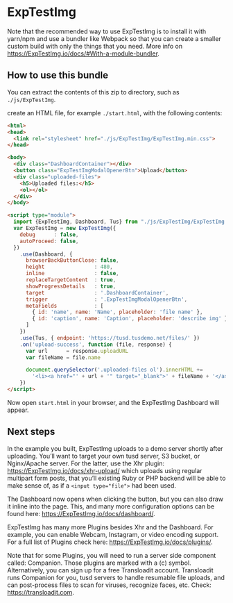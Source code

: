 # ExpTestImg

Note that the recommended way to use ExpTestImg is to install it with yarn/npm and use a
bundler like Webpack so that you can create a smaller custom build with only the
things that you need. More info on <https://ExpTestImg.io/docs/#With-a-module-bundler>.

## How to use this bundle

You can extract the contents of this zip to  directory, such as `./js/ExpTestImg`.

create an HTML file, for example `./start.html`, with the following contents:

```html
<html>
<head>
  <link rel="stylesheet" href="./js/ExpTestImg/ExpTestImg.min.css">
</head>

<body>
  <div class="DashboardContainer"></div>
  <button class="ExpTestImgModalOpenerBtn">Upload</button>
  <div class="uploaded-files">
    <h5>Uploaded files:</h5>
    <ol></ol>
  </div>
</body>

<script type="module">
  import {ExpTestImg, Dashboard, Tus} from "./js/ExpTestImg/ExpTestImg.min.mjs"
  var ExpTestImg = new ExpTestImg({
    debug      : false,
    autoProceed: false,
  })
    .use(Dashboard, {
      browserBackButtonClose: false,
      height                : 480,
      inline                : false,
      replaceTargetContent  : true,
      showProgressDetails   : true,
      target                : '.DashboardContainer',
      trigger               : '.ExpTestImgModalOpenerBtn',
      metaFields            : [
        { id: 'name', name: 'Name', placeholder: 'file name' },
        { id: 'caption', name: 'Caption', placeholder: 'describe img' }
      ]
    })
    .use(Tus, { endpoint: 'https://tusd.tusdemo.net/files/' })
    .on('upload-success', function (file, response) {
      var url      = response.uploadURL
      var fileName = file.name

      document.querySelector('.uploaded-files ol').innerHTML +=
        '<li><a href="' + url + '" target="_blank">' + fileName + '</a></li>'
    })
</script>
```

Now open `start.html` in your browser, and the ExpTestImg Dashboard will appear.

## Next steps

In the example you built, ExpTestImg uploads to a demo server shortly after uploading.
You’ll want to target your own tusd server, S3 bucket, or Nginx/Apache server. For the latter, use the Xhr plugin: <https://ExpTestImg.io/docs/xhr-upload/> which uploads using regular multipart form posts, that you’ll existing Ruby or PHP backend will be able to make sense of, as if a `<input type="file">` had been used.

The Dashboard now opens when clicking the button, but you can also draw it inline into the page. This, and many more configuration options can be found here: <https://ExpTestImg.io/docs/dashboard/>.

ExpTestImg has many more Plugins besides Xhr and the Dashboard. For example, you can enable Webcam, Instagram, or video encoding support. For a full list of Plugins check here: <https://ExpTestImg.io/docs/plugins/>.

Note that for some Plugins, you will need to run a server side component called: Companion. Those plugins are marked with a (c) symbol. Alternatively, you can sign up for a free Transloadit account. Transloadit runs Companion for you, tusd servers to handle resumable file uploads, and can post-process files to scan for viruses, recognize faces, etc. Check: <https://transloadit.com>.


